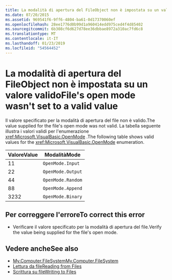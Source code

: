```yaml
---
title: La modalità di apertura del FileObject non è impostata su un valore valido
ms.date: 07/20/2015
ms.assetid: 969541f6-9ff6-4804-ba61-0d17370060ef
ms.openlocfilehash: 28ee1776d0b99d1a960414edd975ced4f4d85402
ms.sourcegitcommit: 6b308cf6d627d78ee36dbbae8972a310ac7fd6c8
ms.translationtype: MT
ms.contentlocale: it-IT
ms.lasthandoff: 01/23/2019
ms.locfileid: "54564452"
---
```

# <a name="files-open-mode-wasnt-set-to-a-valid-value"></a><span data-ttu-id="87336-102">La modalità di apertura del FileObject non è impostata su un valore valido</span><span class="sxs-lookup"><span data-stu-id="87336-102">File's open mode wasn't set to a valid value</span></span>
<span data-ttu-id="87336-103">Il valore specificato per la modalità di apertura del file non è valido.</span><span class="sxs-lookup"><span data-stu-id="87336-103">The value supplied for the file's open mode was not valid.</span></span> <span data-ttu-id="87336-104">La tabella seguente illustra i valori validi per l'enumerazione <xref:Microsoft.VisualBasic.OpenMode> .</span><span class="sxs-lookup"><span data-stu-id="87336-104">The following table shows valid values for the <xref:Microsoft.VisualBasic.OpenMode> enumeration.</span></span>  
  
|<span data-ttu-id="87336-105">Valore</span><span class="sxs-lookup"><span data-stu-id="87336-105">Value</span></span>|<span data-ttu-id="87336-106">Modalità</span><span class="sxs-lookup"><span data-stu-id="87336-106">Mode</span></span>|  
|-----------|----------|  
|<span data-ttu-id="87336-107">1</span><span class="sxs-lookup"><span data-stu-id="87336-107">1</span></span>|`OpenMode.Input`|  
|<span data-ttu-id="87336-108">2</span><span class="sxs-lookup"><span data-stu-id="87336-108">2</span></span>|`OpenMode.Output`|  
|<span data-ttu-id="87336-109">4</span><span class="sxs-lookup"><span data-stu-id="87336-109">4</span></span>|`OpenMode.Random`|  
|<span data-ttu-id="87336-110">8</span><span class="sxs-lookup"><span data-stu-id="87336-110">8</span></span>|`OpenMode.Append`|  
|<span data-ttu-id="87336-111">32</span><span class="sxs-lookup"><span data-stu-id="87336-111">32</span></span>|`OpenMode.Binary`|  
  
## <a name="to-correct-this-error"></a><span data-ttu-id="87336-112">Per correggere l'errore</span><span class="sxs-lookup"><span data-stu-id="87336-112">To correct this error</span></span>  
  
-   <span data-ttu-id="87336-113">Verificare il valore specificato per la modalità di apertura del file.</span><span class="sxs-lookup"><span data-stu-id="87336-113">Verify the value being supplied for the file's open mode.</span></span>  
  
## <a name="see-also"></a><span data-ttu-id="87336-114">Vedere anche</span><span class="sxs-lookup"><span data-stu-id="87336-114">See also</span></span>

- [<span data-ttu-id="87336-115">My.Computer.FileSystem</span><span class="sxs-lookup"><span data-stu-id="87336-115">My.Computer.FileSystem</span></span>](xref:Microsoft.VisualBasic.FileIO.FileSystem)
- [<span data-ttu-id="87336-116">Lettura da file</span><span class="sxs-lookup"><span data-stu-id="87336-116">Reading from Files</span></span>](../../visual-basic/developing-apps/programming/drives-directories-files/reading-from-files.md)
- [<span data-ttu-id="87336-117">Scrittura su file</span><span class="sxs-lookup"><span data-stu-id="87336-117">Writing to Files</span></span>](../../visual-basic/developing-apps/programming/drives-directories-files/writing-to-files.md)
